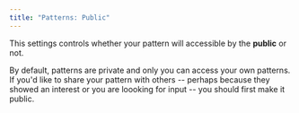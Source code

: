 ```yaml
---
title: "Patterns: Public"
---
```


This settings controls whether your pattern will accessible by the **public** or not.

By default, patterns are private and only you can access your own patterns.
If you'd like to share your pattern with others -- perhaps because they showed an interest or you are loooking for input -- you should first make it public.
